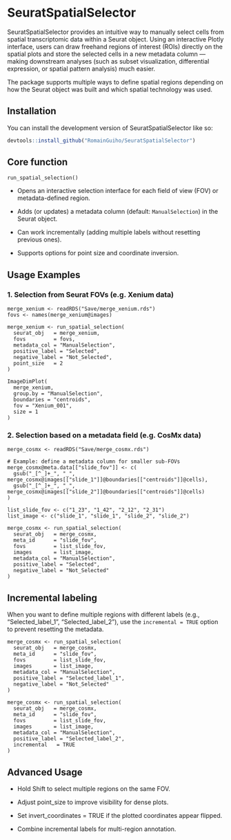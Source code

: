 
<!-- README.md is generated from README.Rmd. Please edit that file -->

# SeuratSpatialSelector

<!-- badges: start -->

<!-- badges: end -->

SeuratSpatialSelector provides an intuitive way to manually select cells
from spatial transcriptomic data within a Seurat object. Using an
interactive Plotly interface, users can draw freehand regions of
interest (ROIs) directly on the spatial plots and store the selected
cells in a new metadata column — making downstream analyses (such as
subset visualization, differential expression, or spatial pattern
analysis) much easier.

The package supports multiple ways to define spatial regions depending
on how the Seurat object was built and which spatial technology was
used.

## Installation

You can install the development version of SeuratSpatialSelector like
so:

``` r
devtools::install_github("RomainGuiho/SeuratSpatialSelector")
```

## Core function

    run_spatial_selection()

- Opens an interactive selection interface for each field of view (FOV)
  or metadata-defined region.

- Adds (or updates) a metadata column (default: `ManualSelection`) in
  the Seurat object.

- Can work incrementally (adding multiple labels without resetting
  previous ones).

- Supports options for point size and coordinate inversion.

## Usage Examples

### 1. Selection from Seurat FOVs (e.g. Xenium data)

    merge_xenium <- readRDS("Save/merge_xenium.rds")
    fovs <- names(merge_xenium@images)

    merge_xenium <- run_spatial_selection(
      seurat_obj   = merge_xenium,
      fovs         = fovs,
      metadata_col = "ManualSelection",
      positive_label = "Selected",
      negative_label = "Not_Selected",
      point_size   = 2
    )

    ImageDimPlot(
      merge_xenium,
      group.by = "ManualSelection",
      boundaries = "centroids",
      fov = "Xenium_001",
      size = 1
    )

### 2. Selection based on a metadata field (e.g. CosMx data)

    merge_cosmx <- readRDS("Save/merge_cosmx.rds")

    # Example: define a metadata column for smaller sub-FOVs
    merge_cosmx@meta.data[["slide_fov"]] <- c(
      gsub("_[^_]+_", "_", merge_cosmx@images[["slide_1"]]@boundaries[["centroids"]]@cells),
      gsub("_[^_]+_", "_", merge_cosmx@images[["slide_2"]]@boundaries[["centroids"]]@cells)
    )

    list_slide_fov <- c("1_23", "1_42", "2_12", "2_31")
    list_image <- c("slide_1", "slide_1", "slide_2", "slide_2")

    merge_cosmx <- run_spatial_selection(
      seurat_obj   = merge_cosmx,
      meta_id      = "slide_fov",
      fovs         = list_slide_fov,
      images       = list_image,
      metadata_col = "ManualSelection",
      positive_label = "Selected",
      negative_label = "Not_Selected"
    )

## Incremental labeling

When you want to define multiple regions with different labels (e.g.,
“Selected_label_1”, “Selected_label_2”), use the `incremental = TRUE`
option to prevent resetting the metadata.

    merge_cosmx <- run_spatial_selection(
      seurat_obj   = merge_cosmx,
      meta_id      = "slide_fov",
      fovs         = list_slide_fov,
      images       = list_image,
      metadata_col = "ManualSelection",
      positive_label = "Selected_label_1",
      negative_label = "Not_Selected"
    )

    merge_cosmx <- run_spatial_selection(
      seurat_obj   = merge_cosmx,
      meta_id      = "slide_fov",
      fovs         = list_slide_fov,
      images       = list_image,
      metadata_col = "ManualSelection",
      positive_label = "Selected_label_2",
      incremental   = TRUE
    )

## Advanced Usage

- Hold Shift to select multiple regions on the same FOV.

- Adjust point_size to improve visibility for dense plots.

- Set invert_coordinates = TRUE if the plotted coordinates appear
  flipped.

- Combine incremental labels for multi-region annotation.
